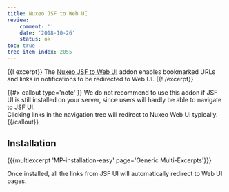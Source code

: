 ```yaml
---
title: Nuxeo JSF to Web UI
review:
    comment: ''
    date: '2018-10-26'
    status: ok
toc: true
tree_item_index: 2055
---
```


{{! excerpt}}
The [Nuxeo JSF to Web UI](https://connect.nuxeo.com/nuxeo/site/marketplace/package/nuxeo-jsf-to-web-ui) addon enables bookmarked URLs and links in notifications to be redirected to Web UI.
{{! /excerpt}}

{{#> callout type='note' }}
We do not recommend to use this addon if JSF UI is still installed on your server, since users will hardly be able to navigate to JSF UI.</br>
Clicking links in the navigation tree will redirect to Nuxeo Web UI typically.
{{/callout}}

## Installation

{{{multiexcerpt 'MP-installation-easy' page='Generic Multi-Excerpts'}}}


Once installed, all the links from JSF UI will automatically redirect to Web UI pages.
